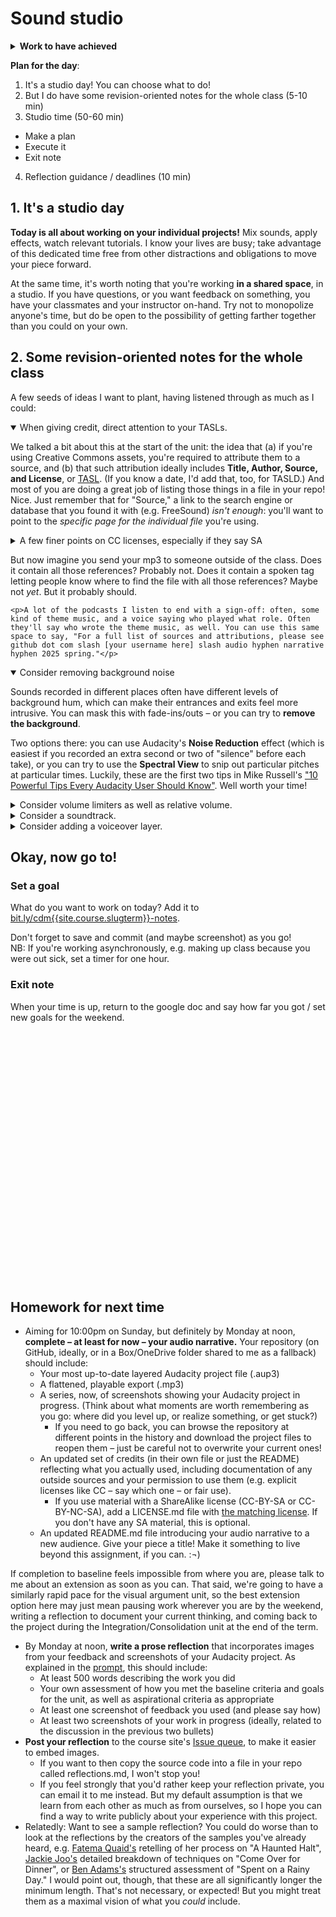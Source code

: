 
# Sound studio

<section class="prereqs">
    <details><summary><strong>Work to have achieved</strong></summary>
        <ul>
            <li>Any remaining feedback from last class's workshop</li>
            <li>Work in pursuit of an audio narrative</li>
            <li>Optionally, a short <a href="{{site.github.issues_url}}">blog post about possible future audio projects or revisions</a></li>
        </ul>
    </details>
</section>

**Plan for the day**:

1. It's a studio day! You can choose what to do!
2. But I do have some revision-oriented notes for the whole class (5-10 min)
3. Studio time (50-60 min)
  - Make a plan
  - Execute it
  - Exit note
4. Reflection guidance / deadlines (10 min)

## 1. It's a studio day
<div class="alert alert-success">
<strong>Today is all about working on your individual projects!</strong> Mix sounds, apply effects, watch relevant tutorials. I know your lives are busy; take advantage of this dedicated time free from other distractions and obligations to move your piece forward.
</div>

At the same time, it's worth noting that you're working **in a shared space**, in a studio. If you have questions, or you want feedback on something, you have your classmates and your instructor on-hand. Try not to monopolize anyone's time, but do be open to the possibility of getting farther together than you could on your own.


## 2. Some revision-oriented notes for the whole class
A few seeds of ideas I want to plant, having listened through as much as I could:

<!-- 2025:
* overall limiter
* noise reduction and spectral editing
* put credits in the audio itself – even if it's just a pointer to the repo
* the limits of ShareAlike
* consider voiceover – or re-recording muffled voices currently in background tracks
-->


<details open><summary>When giving credit, direct attention to your TASLs.</summary>
    <p>We talked a bit about this at the start of the unit: the idea that (a) if you're using Creative Commons assets, you're required to attribute them to a source, and (b) that such attribution ideally includes <strong>Title, Author, Source, and License</strong>, or <a href="https://wiki.creativecommons.org/wiki/Best_practices_for_attribution">TASL</a>. (If you know a date, I'd add that, too, for TASLD.) And most of you are doing a great job of listing those things in a file in your repo! Nice. Just remember that for "Source," a link to the search engine or database that you found it with (e.g. FreeSound) <em>isn't enough</em>: you'll want to point to the <em>specific page for the individual file</em> you're using.</p>
    <details><summary>A few finer points on CC licenses, especially if they say SA</summary>
        <p>Remember that in-class quiz: if you're using source material with a Creative Commons license, <strong>you do need to specify <em>which</em> license it uses</strong>: CC-BY, CC-BY-NC, etc. This is especially important for Share-Alike licenses (CC-BY-SA, etc), because they force you to use the same license and can therefore be in conflict with each other.</p>
        <p>And if you <em>are</em> using material with a Share-Alike license, make sure you license your project the same way! All you need to do is add a file called LICENSE.md to your repository, and add the HTML generated by <a href="https://chooser-beta.creativecommons.org/">https://chooser-beta.creativecommons.org/</a>.</p>
    </details>
    <p>But now imagine you send your mp3 to someone outside of the class. Does it contain all those references? Probably not. Does it contain a spoken tag letting people know where to find the file with all those references? Maybe not <em>yet</em>. But it probably should.</p>

    <p>A lot of the podcasts I listen to end with a sign-off: often, some kind of theme music, and a voice saying who played what role. Often they'll say who wrote the theme music, as well. You can use this same space to say, "For a full list of sources and attributions, please see github dot com slash [your username here] slash audio hyphen narrative hyphen 2025 spring."</p>
</details>

<!--
<details>
<summary>Realism doesn't have to mean real time.</summary>
<p>Silence, and sameness, sound a lot longer in playback than they do when you're recording them. Two seconds of nothing could be considered a Grand Pause. Think about how you would write a story with words: you wouldn't include every moment, every breath, every footstep; you'd just say, "The doorbell rang, and she opened the door." Similarly, in movies or TV, frequent cuts from one shot to another are the rule, and long takes are the exception. Feel free to elide some moments in time!</p>
<p>In retrospect, the examples I gave you included more examples of continuous time unfolding than of sharp jumps. But if you're trying to cover a larger period than four minutes, it may well help to have discrete / abrupt changes of background noise, music, etc, to signal scene changes. (You can sometimes also time these background changes to align with foreground sounds, like doors closing, a coat zipping, etc.)</p>
<p>And if you're worried about signaling how long something takes <em>within</em> a single scene, consider splitting a background track into two clips, sliding one underneath the other, and crossfading from an earlier to a later point in the same track. It works for dialogue as well as music!</p>
</details>
 -->
<!-- <details><summary>Differentiate using volume and left/right pan... but don't overdo it.</summary>
    <p>Many of you are doing smart work to differentiate foreground sounds from background, in part through "ducking" the background to a lower volume while keeping the sound going to provide depth. Similarly, many of you are doing smart work using left/right channels to differentiate speakers or to move things around the landscape.</p>
    <p>If you haven't yet tried either, go for it! The left/right channels are visible at the left of any track, as long as the track's tall enough. You can adjust the track's overall volume with the gain slider also located there. Alternately, you can use the Envelope Tool to reversibly change volume for just part of the track.</p>
    <p>Two caveats: First, if you're listening to someone way off to your left, you'll probably turn to face them, at least part of the way. So <em>you probably don't need to go all the way to 100% left or 100% right</em> when positioning human voices: try 50% and fine-tune from there.</p>
    <p>Second, one risk of layering sounds is "clipping," the kind of crackle or squeal you get if the sound level exceeds what the system can handle. This can especially happen as you layer these sounds together, or amplify them to bring them closer to the listener. If you notice any one waveform hitting the top of the track, or the overall volume going into the red during playback, you're "clipping" part of your sound. Try Effects > Clip Fix, which should give you a little more room.</p>
</details> -->

<details open><summary>Consider removing background noise</summary>
    <p>Sounds recorded in different places often have different levels of background hum, which can make their entrances and exits feel more intrusive. You can mask this with fade-ins/outs – or you can try to <strong>remove the background</strong>.</p>
    <p>Two options there: you can use Audacity's <strong>Noise Reduction</strong> effect (which is easiest if you recorded an extra second or two of "silence" before each take), or you can try to use the <strong>Spectral View</strong> to snip out particular pitches at particular times. Luckily, these are the first two tips in Mike Russell's <a href="https://www.youtube.com/watch?v=ox0NSwdOiyA">"10 Powerful Tips Every Audacity User Should Know"</a>. Well worth your time!</p>
</details>

<details><summary>Consider volume limiters as well as relative volume.</summary>
    <p>Many of you are doing smart work to differentiate foreground sounds from background, in part through "ducking" the background to a lower volume while keeping the sound going to provide depth. (If you're not, but you want to, look for it under <strong>Effects > Volume and Compression > Auto Duck</strong>.) But sometimes, there's just too much sound to hear clearly.</p>
    <p>On the foreground side, one risk of recording original sounds is overloading the microphone, such that you get a kind of crackle or squeal as the sound level exceeds what the system can handle. If you notice this happening in one or two specific spots – you can look for places where the waveform hits the top of the track, or where the volume goes into the red – try <strong>Effects > Clip Fix</strong>, which should give you a little more room.</p>
    <p>If each individual track is fine, and it's just the <em>sum total</em> mix that puts it over the top, <strong>you can apply a Limiter effect to the master track</strong> and it will auto-adjust the overall volume to a manageable level. Click the Effects button at the left of any track; you should see Master at the bottom.</p>
</details>

<details><summary>Consider a soundtrack.</summary>
    <p>Even if your narrative takes place somewhere you wouldn't expect music to actually be audible, a low-key background soundtrack offers a lot of benefits: it covers transitions that would otherwise be silent; it masks differences in background noise across assets and thus helps them seem more like they belong together; and, as we noted when we started this unit, music is great at signaling (or shifting) emotional tone. And it doesn't have to be obtrusive: in most movies, you notice it more when there <em>isn't</em> music playing than when there is.</p>
    <p>Be sure to check out the <a href="../resources#sounds-and-music">Sounds and Music section</a> of the Resources page for tips on where to find openly licensed tracks you can use, including some databases (such as the <a href="https://www.youtube.com/audiolibrary/">YouTube Audio Library</a>) where you can search by mood.</p>
</details>

<details><summary>Consider adding a voiceover layer.</summary>
    <p>Maybe I'm just getting old, but as I've puttered around various places by myself I've noticed that I don't stay silent: I mutter as I putter. Even if it's just short reactions to things I see ("nice!") or read ("really? <em>really</em>."), even if it's not actual words ("hmm."), I tend to narrate my day.</p>
    <p>All of which is to say, if your audio narrative takes your listeners along on a ride inside someone's head, but you haven't yet included any human voices, I'd at least give some thought to whether a word here or there might help. Or maybe the words are <a href="https://www.youtube.com/watch?v=eDEceUWSCIY>only thought, not spoken aloud</p>? You do you.
    <p>Note as well that the voice doesn't have to exist in the same timestream as the events of the narrative: think about some of the retrospective commentary in <a href="https://training.npr.org/2015/10/30/six-npr-stories-that-breathe-life-into-neighborhood-scenes/">the NPR reading I had you do</a>, especially the pieces featuring Steve Inskeep and Robert Siegel. Your narrative, that is, could also have a narrator.</p>
    <p>And if you like any of these ideas, but don't want to deal with hearing your own voice played back, consider swapping scripts with someone else in the class!</p>
</details>

<!-- <details><summary>Aim to blend at most clip entrances and exits</summary>
    <p>Sometimes, you really do want a sound to enter suddenly: a jump-scare, a bolt of lightning, a phone ringing. But more often, you want the new sound to feel like it's part of the same scene. If you want to use music or another kind of background sound to cover transitions, try overlapping the fade-in with the existing scene so as to <strong>minimize dead air</strong>: at a low volume, the effect will be a more seamless / integrated transition.
    </p>
</details> -->

<!-- <details><summary>Consider adding a transcript.</summary>

<p>If you're working off of a script, as a number of you seem to be, please do consider turning it into a readable transcript you can place alongside the sound file: it's not only more accessible for the temporarily or permanently hearing-impaired, but it also makes your piece easier to search for (and within).</p>

<p>I forgot to send an email with examples (I blame this illness), but I can fix that now! NPR's <em>This American Life</em> does a great job, and they're relatively straightforward in format, too. Why not check out some of their <a href="https://www.thisamericanlife.org/recommended">recommended episodes</a>, including a primer for listeners <a href="https://www.thisamericanlife.org/recommended/new-to-this-american-life">new to the show</a> that tipped me off to this <a href="https://www.thisamericanlife.org/109/notes-on-camp">one on camp</a>. (I was excited by this description: <em>"This one drops you in a place and immerses you there so quickly and happily. Just a deeply cheerful trip into childhood summertime."</em>) Or, for something closer to the length of what you'll be working on – a special episode with <a href="https://www.thisamericanlife.org/241/20-acts-in-60-minutes">20 acts in 60 minutes</a>?</p>

<p>You access the transcript from the top of each full episode page, but you can jump to specific sections, or "acts," when choosing what to listen to.</p>
</details> -->

<!--<details><summary>Consider how you'll signal it's over.</summary>
<p>Endings are tricky. In an essay, I'd say they usually depend on beginnings: completing some thought you'd left open, or answering a question. In stories, there's often an epiphany (new insight) or a denouement, a return to a previous situation but with the characters' perspectives on it now changed. You can try those things with audio, too, but there are added elements: if you have music, you can make sure to "resolve" back into the root chord, or to complete a rhythmic sequence; if you have an ongoing event, you can fade out; if you have a surprise or joke ending, you can signal intentionality by muting almost all the backgrounds to draw attention to the one track that remains.</p>
<p>There are lots of ways to do this. But if you're satisfied with the overall shape, endings are one place where you can put a little extra polish in!</p>
</details>-->

<!-- <details><summary>Consider adding a title.</summary>
<p>A title can provide a location, a clue, a genre, a commentary; it can make or unmake listener expectations. What will you call your audio narrative? Where will you let listeners know that name? (In the README? In a recorded introduction to the sound file itself, like on a podcast – either with or without a <a href="https://tvtropes.org/pmwiki/pmwiki.php/Main/TheTeaser?from=Main.ColdOpen">cold open</a>?)</p>
</details> -->




## Okay, now go to!

### Set a goal
What do you want to work on today? Add it to [bit.ly/cdm{{site.course.slugterm}}-notes](https://bit.ly/cdm{{site.course.slugterm}}-notes).

<div class="alert alert-success">
Don't forget to save and commit (and maybe screenshot) as you go!
</div>

<aside class="alert alert-white">
NB: If you're working asynchronously, e.g. making up class because you were out sick, set a timer for one hour.
</aside>

### Exit note
When your time is up, return to the google doc and say how far you got / set new goals for the weekend.


<div style="height:100px; height:10vh;">
<!-- This div left intentionally blank, for spacing -->
</div>

## Homework for next time

* Aiming for 10:00pm on Sunday, but definitely by Monday at noon, **complete – at least for now – your audio narrative.** Your repository (on GitHub, ideally, or in a Box/OneDrive folder shared to me as a fallback) should include:
    - Your most up-to-date layered Audacity project file (.aup3)
    - A flattened, playable export (.mp3)
    - A series, now, of screenshots showing your Audacity project in progress. (Think about what moments are worth remembering as you go: where did you level up, or realize something, or get stuck?)
        * If you need to go back, you can browse the repository at different points in the history and download the project files to reopen them – just be careful not to overwrite your current ones!
    - An updated set of credits (in their own file or just the README) reflecting what you actually used, including documentation of any outside sources and your permission to use them (e.g. explicit licenses like CC – say which one – or fair use).
        * If you use material with a ShareAlike license (CC-BY-SA or CC-BY-NC-SA), add a LICENSE.md file with [the matching license](https://chooser-beta.creativecommons.org/). If you don't have any SA material, this is optional.
    - An updated README.md file introducing your audio narrative to a new audience. Give your piece a title! Make it something to live beyond this assignment, if you can. :¬)


<div class="alert alert-warning">
   If completion to baseline feels impossible from where you are, please talk to me about an extension as soon as you can. That said, we're going to have a similarly rapid pace for the visual argument unit, so the best extension option here may just mean pausing work wherever you are by the weekend, writing a reflection to document your current thinking, and coming back to the project during the Integration​/​Consolidation unit at the end of the term.
</div>

* By Monday at noon, **write a prose reflection** that incorporates images from your feedback and screenshots of your Audacity project. As explained in the [prompt](https://github.com/benmiller314/audio-narrative-{{site.course.slugterm}}#deadlines-and-products), this should include:
   - At least 500 words describing the work you did
   - Your own assessment of how you met the baseline criteria and goals for the unit, as well as  aspirational criteria as appropriate
   - At least one screenshot of feedback you used (and please say how)
   - At least two screenshots of your work in progress (ideally, related to the discussion in the previous two bullets)
* **Post your reflection** to the course site's [Issue queue]({{site.github.issues_url}}), to make it easier to embed images.
   - If you want to then copy the source code into a file in your repo called reflections.md, I won't stop you!
   - If you feel strongly that you'd rather keep your reflection private, you can email it to me instead. But my default assumption is that we learn from each other as much as from ourselves, so I hope you can find a way to write publicly about your experience with this project.
* Relatedly: Want to see a sample reflection? You could do worse than to look at the reflections by the creators of the samples you've already heard, e.g. [Fatema Quaid's](https://github.com/benmiller314/cdm2019fall/issues/3#issuecomment-534351121) retelling of her process on "A Haunted Halt", [Jackie Joo's](https://github.com/benmiller314/cdm2021spring/issues/5#issuecomment-780070186) detailed breakdown of techniques on "Come Over for Dinner", or [Ben Adams's](https://github.com/benmiller314/cdm2023spring/issues/6#issuecomment-1421109922) structured assessment of "Spent on a Rainy Day." I would point out, though, that these are all significantly longer the minimum length. That's not necessary, or expected! But you might treat them as a maximal vision of what you *could* include.
